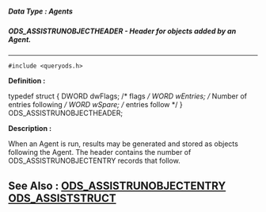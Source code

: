 ##### Data Type : Agents
##### ODS_ASSISTRUNOBJECTHEADER - Header for objects added by an Agent.
---
```
#include <queryods.h>
```

**Definition :**

typedef struct {
   DWORD dwFlags;  /* flags */
   WORD  wEntries; /* Number of entries following */
   WORD  wSpare;
/* entries follow */
} ODS_ASSISTRUNOBJECTHEADER;

**Description :**

When an Agent is run, results may be generated and stored as objects following the Agent.  The header contains the number of ODS_ASSISTRUNOBJECTENTRY records that follow.


**See Also :**
[ODS_ASSISTRUNOBJECTENTRY](/domino-c-api-docs/reference/Data/ODS_ASSISTRUNOBJECTENTRY)
[ODS_ASSISTSTRUCT](/domino-c-api-docs/reference/Data/ODS_ASSISTSTRUCT)
---
